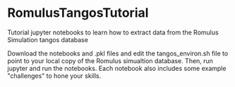 # RomulusTangosTutorial
Tutorial jupyter notebooks to learn how to extract data from the Romulus Simulation tangos database

Download the notebooks and .pkl files and edit the tangos_environ.sh file to point to your local copy of the Romulus simualtion database. 
Then, run jupyter and run the notebooks. Each notebook also includes some example "challenges" to hone your skills.
